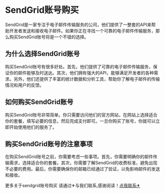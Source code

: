 # SendGrid账号购买

SendGrid是一家专注于电子邮件传输服务的公司，他们提供了一整套的API来帮助开发者发送和接收电子邮件。如果你正在寻找一个可靠的电子邮件传输服务，那么购买SendGrid账号将是一个不错的选择。

## 为什么选择SendGrid账号

购买SendGrid账号有很多好处。首先，他们提供了可靠的电子邮件传输服务，保证你的邮件能够及时送达。其次，他们拥有强大的API，能够满足开发者的各种需求。另外，他们还提供了丰富的统计数据和分析工具，帮助你了解电子邮件的传输情况和用户的反馈。

## 如何购买SendGrid账号

购买SendGrid账号非常简单。你只需要访问他们的官方网站，在网站上选择适合你的套餐，填写必要的信息，然后完成支付即可。一旦你购买了账号，你就可以立即开始使用他们的服务了。

## 购买SendGrid账号的注意事项

在购买SendGrid账号之前，你需要考虑一些事项。首先，你需要明确你的邮件传输需求，选择适合你的套餐。其次，你需要了解SendGrid的收费标准，避免出现不必要的费用。最后，你需要确保你的邮箱已经通过了验证，以免影响邮件的发送和接收。

更多关于sendgrid账号购买 请通过✈与我们联系,感谢阅读！[点我联系✈](https://us.G208.com)